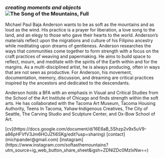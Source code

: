 ### *creating moments and objects*![The Song of the Mountains, Full ](https://github.com/user-attachments/assets/618b9f79-b654-464e-a563-9a65c2df7597)
Michael Paul Baja Anderson wants to be as soft as the mountains and as loud as the wind. His practice is a prayer for liberation, a love song to the land, and an elegy to those who gave their hearts to the world. Anderson’s materials reflect upon the migrations and culture of his Filipino ancestry while meditating upon dreams of gentleness. Anderson researches the ways that communities come together to form strength with a focus on the craft practices of weaving and papermaking. He aims to build space to reflect, mourn, and meditate with the spirits of the Earth within and for the margins. As a multi-disciplined artist, he is always producing, often in ways that are not seen as productive. For Anderson, his movement, documentation, memory, discussion, and dreaming are critical practices inspired by the ancestors and dedicated to the descendants.

Anderson holds a BFA with an emphasis in Visual and Critical Studies from the School of the Art Institute of Chicago and finds strength within the soft arts. He has collaborated with the Tacoma Art Museum, Tacoma Housing Authority, Teens In Tacoma, Yəhaw̓ Indigenous Creatives, The City of Seattle, The Carving Studio and Sculpture Center, and Ox-Bow School of Art. 


</p>
[cv](https://docs.google.com/document/d/16E6aB_5Shzp2v9x5uV9-a86pHFVfV3Jm6HOJZfi6SKg/edit?usp=sharing)
[contact](michpander@gmail.com) 
[instagram](https://www.instagram.com/softasthemountains?utm_source=ig_web_button_share_sheet&igsh=ZDNlZDc0MzIxNw==) 







